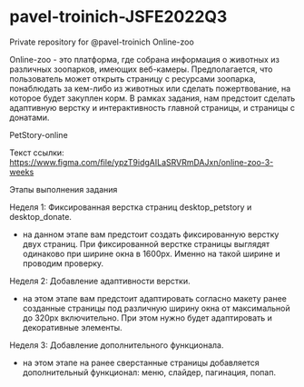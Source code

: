 # pavel-troinich-JSFE2022Q3
Private repository for @pavel-troinich
Online-zoo

Online-zoo - это платформа, где собрана информация о животных из различных зоопарков, имеющих веб-камеры. Предполагается, что пользователь может открыть страницу с ресурсами зоопарка, понаблюдать за кем-либо из животных или сделать пожертвование, на которое будет закуплен корм. В рамках задания, нам предстоит сделать адаптивную верстку и интерактивность главной страницы, и страницы с донатами.

PetStory-online

Текст ссылки: https://www.figma.com/file/ypzT9idgAILaSRVRmDAJxn/online-zoo-3-weeks

Этапы выполнения задания

Неделя 1: Фиксированная верстка страниц desktop_petstory и desktop_donate.

- на данном этапе вам предстоит создать фиксированную верстку двух страниц. При фиксированной верстке страницы выглядят одинаково при ширине окна в 1600px. Именно на такой ширине и проводим проверку.

Неделя 2: Добавление адаптивности верстки.

- на этом этапе вам предстоит адаптировать согласно макету ранее созданные страницы под различную ширину окна от максимальной до 320px включительно. При этом нужно будет адаптировать и декоративные элементы.

Неделя 3: Добавление дополнительного функционала.

- на этом этапе на ранее сверстанные страницы добавляется дополнительный функционал: меню, слайдер, пагинация, попап.
